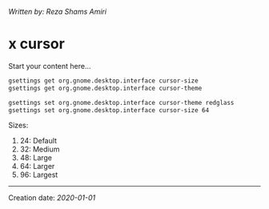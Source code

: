 _Written by: Reza Shams Amiri_
# x cursor

Start your content here...

``` sh
gsettings get org.gnome.desktop.interface cursor-size
gsettings get org.gnome.desktop.interface cursor-theme

gsettings set org.gnome.desktop.interface cursor-theme redglass
gsettings set org.gnome.desktop.interface cursor-size 64
```
Sizes:
1. 24: Default
1. 32: Medium
1. 48: Large
1. 64: Larger
1. 96: Largest

* * *
Creation date: _2020-01-01_
